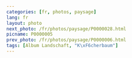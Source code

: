 ```yaml
---
categories: [fr, photos, paysage]
lang: fr
layout: photo
next_photo: /fr/photos/paysage/P0000028.html
picname: P0000005
prev_photo: /fr/photos/paysage/P0000006.html
tags: [Album Landschaft, "K\xF6cherbaum"]
---
```

